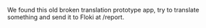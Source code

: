 We found this old broken translation prototype app, try to translate something and send it to Floki at /report.